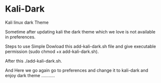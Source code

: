# Kali-Dark

Kali linux dark Theme 

Sometime after updating kali the dark theme which we love is not available in preferences.

Steps to use Simple Dowload this add-kali-dark.sh file and give executable permission (sudo chmod +x add-kali-dark.sh).

After this ./add-kali-dark.sh.

And Here we go again go to preferences and change it to kali-dark and enjoy dark theme ...........

